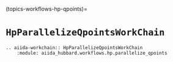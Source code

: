 (topics-workflows-hp-qpoints)=

# `HpParallelizeQpointsWorkChain`

```{eval-rst}
.. aiida-workchain:: HpParallelizeQpointsWorkChain
    :module: aiida_hubbard.workflows.hp.parallelize_qpoints
```
